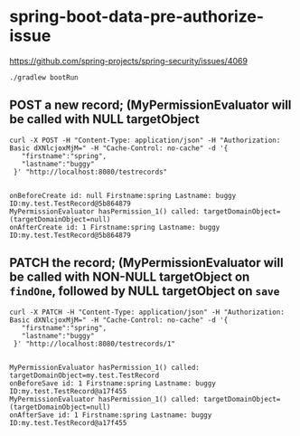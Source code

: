 # spring-boot-data-pre-authorize-issue

https://github.com/spring-projects/spring-security/issues/4069

```
./gradlew bootRun
```


## POST a new record; (MyPermissionEvaluator will be called with NULL targetObject

```
curl -X POST -H "Content-Type: application/json" -H "Authorization: Basic dXNlcjoxMjM=" -H "Cache-Control: no-cache" -d '{
   "firstname":"spring",
   "lastname":"buggy"
 }' "http://localhost:8080/testrecords"
 
```

```
onBeforeCreate id: null Firstname:spring Lastname: buggy ID:my.test.TestRecord@5b864879
MyPermissionEvaluator hasPermission_1() called: targetDomainObject=(targetDomainObject=null)
onAfterCreate id: 1 Firstname:spring Lastname: buggy ID:my.test.TestRecord@5b864879
```


## PATCH the record; (MyPermissionEvaluator will be called with NON-NULL targetObject on `findOne`, followed by NULL targetObject on `save`

```
curl -X PATCH -H "Content-Type: application/json" -H "Authorization: Basic dXNlcjoxMjM=" -H "Cache-Control: no-cache" -d '{
   "firstname":"spring",
   "lastname":"buggy"
 }' "http://localhost:8080/testrecords/1"
 
```

```
MyPermissionEvaluator hasPermission_1() called: targetDomainObject=my.test.TestRecord
onBeforeSave id: 1 Firstname:spring Lastname: buggy ID:my.test.TestRecord@a17f455
MyPermissionEvaluator hasPermission_1() called: targetDomainObject=(targetDomainObject=null)
onAfterSave id: 1 Firstname:spring Lastname: buggy ID:my.test.TestRecord@a17f455
```
